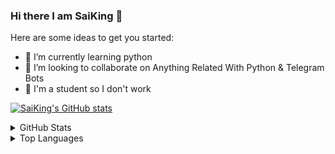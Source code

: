 ### Hi there I am SaiKing 👋


Here are some ideas to get you started:

- 🌱 I’m currently learning python
- 💞️ I’m looking to collaborate on Anything Related With Python & Telegram Bots
- 🔭 I'm a student so I don't work

[![SaiKing's GitHub stats](https://github-readme-stats.vercel.app/api?username=CreatorXDev&theme=aura&count_private=true&show_icons=true&cache_seconds=900)](https://github.com/CreatorXDev/github-readme-stats)

<details>
  <summary>GitHub Stats</summary>
  <br/>
<p align="left"> <a href="https://github.com/CreatorXDev"><img src="https://github-readme-stats.vercel.app/api?username=CreatorXDev" alt="CreatorXDev" /></a> </p>

</details>
<details>
    <summary>Top Languages</summary>
    <br/>
  
[![Top Langs](https://github-readme-stats.vercel.app/api/top-langs/?username=CreatorXDev)](https://github.com/CreatorXDev)

<details>
  <summary>Where To Find Me</summary>
  <br/>

<p align="left"><a href="https://t.me/sai0909"> <img src="https://img.shields.io/badge/Telegram-2CA5E0?style=for-the-badge&logo=telegram&logoColor=white"</a> </p>
<p align="left"><a href="https://github.com/CreatorXDev"> <img src="https://img.shields.io/badge/-Github-181717?style=for-the-badge&logo=Github&logoColor=white" </a></p>  
</details>
